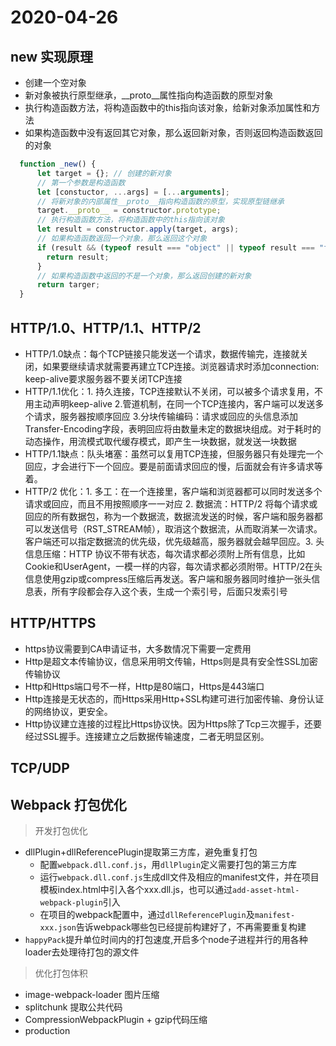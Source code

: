 # 2020-04-26

## new 实现原理
 - 创建一个空对象
 - 新对象被执行原型继承，__proto__属性指向构造函数的原型对象
 - 执行构造函数方法，将构造函数中的this指向该对象，给新对象添加属性和方法
 - 如果构造函数中没有返回其它对象，那么返回新对象，否则返回构造函数返回的对象

```javascript
  function _new() {
      let target = {}; // 创建的新对象
      // 第一个参数是构造函数
      let [constuctor, ...args] = [...arguments];
      // 将新对象的内部属性__proto__指向构造函数的原型，实现原型链继承
      target.__proto__ = constructor.prototype;
      // 执行构造函数方法，将构造函数中的this指向该对象
      let result = constructor.apply(target, args);
      // 如果构造函数返回一个对象，那么返回这个对象
      if (result && (typeof result === "object" || typeof result === "function")) {
        return result;
      }
      // 如果构造函数中返回的不是一个对象，那么返回创建的新对象
      return targer;
  }
```

## HTTP/1.0、HTTP/1.1、HTTP/2

 - HTTP/1.0缺点：每个TCP链接只能发送一个请求，数据传输完，连接就关闭，如果要继续请求就需要再建立TCP连接。浏览器请求时添加connection: keep-alive要求服务器不要关闭TCP连接
 - HTTP/1.1优化：1. 持久连接，TCP连接默认不关闭，可以被多个请求复用，不用主动声明keep-alive 2.管道机制，在同一个TCP连接内，客户端可以发送多个请求，服务器按顺序回应
 3.分块传输编码：请求或回应的头信息添加Transfer-Encoding字段，表明回应将由数量未定的数据块组成。对于耗时的动态操作，用流模式取代缓存模式，即产生一块数据，就发送一块数据
 - HTTP/1.1缺点：队头堵塞：虽然可以复用TCP连接，但服务器只有处理完一个回应，才会进行下一个回应。要是前面请求回应的慢，后面就会有许多请求等着。
 - HTTP/2 优化：1. 多工：在一个连接里，客户端和浏览器都可以同时发送多个请求或回应，而且不用按照顺序一一对应 2. 数据流：HTTP/2 将每个请求或回应的所有数据包，称为一个数据流，数据流发送的时候，客户端和服务器都可以发送信号（RST_STREAM帧），取消这个数据流，从而取消某一次请求。客户端还可以指定数据流的优先级，优先级越高，服务器就会越早回应。3. 头信息压缩：HTTP 协议不带有状态，每次请求都必须附上所有信息，比如Cookie和UserAgent，一模一样的内容，每次请求都必须附带。HTTP/2在头信息使用gzip或compress压缩后再发送。客户端和服务器同时维护一张头信息表，所有字段都会存入这个表，生成一个索引号，后面只发索引号

## HTTP/HTTPS
 - https协议需要到CA申请证书，大多数情况下需要一定费用
 - Http是超文本传输协议，信息采用明文传输，Https则是具有安全性SSL加密传输协议
 - Http和Https端口号不一样，Http是80端口，Https是443端口
 - Http连接是无状态的，而Https采用Http+SSL构建可进行加密传输、身份认证的网络协议，更安全。
 - Http协议建立连接的过程比Https协议快。因为Https除了Tcp三次握手，还要经过SSL握手。连接建立之后数据传输速度，二者无明显区别。

## TCP/UDP

## Webpack 打包优化
 > 开发打包优化
 - dllPlugin+dllReferencePlugin提取第三方库，避免重复打包
    - 配置`webpack.dll.conf.js`，用`dllPlugin`定义需要打包的第三方库
    - 运行`webpack.dll.conf.js`生成dll文件及相应的manifest文件，并在项目模板index.html中引入各个xxx.dll.js，也可以通过`add-asset-html-webpack-plugin`引入
    - 在项目的webpack配置中，通过`dllReferencePlugin`及`manifest-xxx.json`告诉webpack哪些包已经提前构建好了，不再需要重复构建
 - `happyPack`提升单位时间内的打包速度,开启多个node子进程并行的用各种loader去处理待打包的源文件

 > 优化打包体积
 - image-webpack-loader 图片压缩
 - splitchunk 提取公共代码
 - CompressionWebpackPlugin + gzip代码压缩
 - production